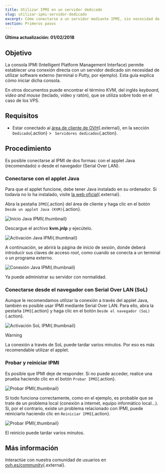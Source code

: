 ```yaml
---
title: Utilizar IPMI en un servidor dedicado
slug: utilizar-ipmi-servidor-dedicado
excerpt: Cómo conectarse a un servidor mediante IPMI, sin necesidad de utilizar software externo
section: Primeros pasos
---
```


**Última actualización: 01/02/2018**

## Objetivo

La consola IPMI (Intelligent Platform Management Interface) permite establecer una conexión directa con un servidor dedicado sin necesidad de utilizar software externo (terminal o Putty, por ejemplo). Esta guía explica cómo iniciar dicha consola.

En otros documentos puede encontrar el término KVM, del inglés *keyboard, video and mouse* (teclado, vídeo y ratón), que se utiliza sobre todo en el caso de los VPS.

## Requisitos
- Estar conectado al [área de cliente de OVH](https://www.ovh.com/auth/?action=gotomanager){.external}, en la sección `Dedicado`{.action} > ` Servidores dedicados`{.action}.

## Procedimiento

Es posible conectarse al IPMI de dos formas: con el applet Java (recomendado) o desde el navegador (Serial Over LAN).

### Conectarse con el applet Java

Para que el applet funcione, debe tener Java instalado en su ordenador. Si todavía no lo ha instalado, visite [la web oficial](https://www.java.com/es/download/){.external}.

Abra la pestaña `IPMI`{.action} del área de cliente y haga clic en el botón `Desde un applet Java (KVM)`{.action}.

![Inicio Java IPMI](images/java_ipmi_initiate.png){.thumbnail}

Descargue el archivo **kvm.jnlp** y ejecútelo.

![Activación Java IPMI](images/java_ipmi_activation.png){.thumbnail}

A continuación, se abrirá la página de inicio de sesión, donde deberá introducir sus claves de acceso *root*, como cuando se conecta a un terminal o un programa externo.

![Conexión Java IPMI](images/java_ipmi_login.png){.thumbnail}

Ya puede administrar su servidor con normalidad.

### Conectarse desde el navegador con Serial Over LAN (SoL)

Aunque le recomendamos utilizar la conexión a través del applet Java, también es posible usar IPMI mediante Serial Over LAN. Para ello, abra la pestaña `IPMI`{.action} y haga clic en el botón `Desde el navegador (SoL)`{.action}.

![Activación SoL IPMI](images/sol_ipmi_activation.png){.thumbnail}

> [!warning]
>
> La conexión a través de SoL puede tardar varios minutos. Por eso es más recomendable utilizar el applet.
>

### Probar y reiniciar IPMI

Es posible que IPMI deje de responder. Si no puede acceder, realice una prueba haciendo clic en el botón `Probar IPMI`{.action}.

![Probar IPMI](images/ipmi_test.png){.thumbnail}

Si todo funciona correctamente, como en el ejemplo, es probable que se trate de un problema local (conexión a internet, equipo informático local...). Si, por el contrario, existe un problema relacionado con IPMI, puede reiniciarlo haciendo clic en `Reiniciar IPMI`{.action}.

![Probar IPMI](images/ipmi_reboot.png){.thumbnail}

El reinicio puede tardar varios minutos.

## Más información

Interactúe con nuestra comunidad de usuarios en [ovh.es/community](https://ovh.es/community/){.external}.